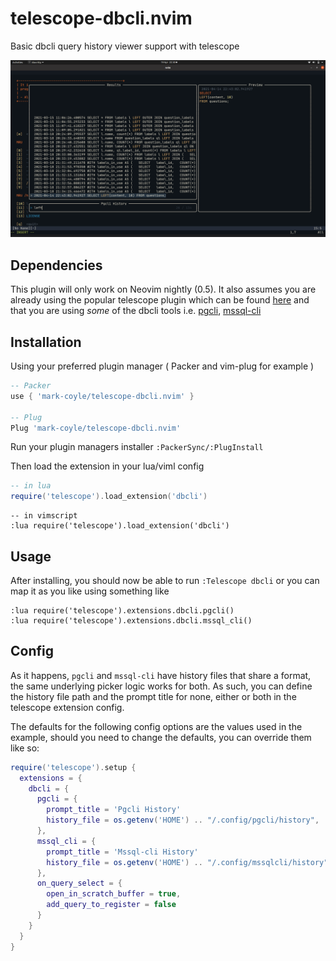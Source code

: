 # telescope-dbcli.nvim
Basic dbcli query history viewer support with telescope

![telescope-dbcli.nvim](https://github.com/mark-coyle/images/blob/master/telescope-dbcli.png?raw=true)

## Dependencies

This plugin will only work on Neovim nightly (0.5).
It also assumes you are already using the popular telescope plugin which can be found [here](https://github.com/nvim-telescope/telescope.nvim)
and that you are using _some_ of the dbcli tools i.e. [pgcli](https://github.com/dbcli/pgcli), [mssql-cli](https://github.com/dbcli/mssql-cli)

## Installation

Using your preferred plugin manager ( Packer and vim-plug for example )

```lua
-- Packer
use { 'mark-coyle/telescope-dbcli.nvim' }

-- Plug
Plug 'mark-coyle/telescope-dbcli.nvim'
```

Run your plugin managers installer `:PackerSync/:PlugInstall`

Then load the extension in your lua/viml config

```lua
-- in lua
require('telescope').load_extension('dbcli')
```

```viml
-- in vimscript
:lua require('telescope').load_extension('dbcli')
```

## Usage

After installing, you should now be able to run `:Telescope dbcli` or you can map it as you like using something like

```
:lua require('telescope').extensions.dbcli.pgcli()
:lua require('telescope').extensions.dbcli.mssql_cli()
```

## Config

As it happens, `pgcli` and `mssql-cli` have history files that share a format, the same underlying picker logic works for both.
As such, you can define the history file path and the prompt title for none, either or both in the telescope extension config.

The defaults for the following config options are the values used in the example, should you need to change the defaults, you can override them like so:

```lua
require('telescope').setup {
  extensions = {
    dbcli = {
      pgcli = {
        prompt_title = 'Pgcli History'
        history_file = os.getenv('HOME') .. "/.config/pgcli/history",
      },
      mssql_cli = {
        prompt_title = 'Mssql-cli History'
        history_file = os.getenv('HOME') .. "/.config/mssqlcli/history",
      },
      on_query_select = {
        open_in_scratch_buffer = true,
        add_query_to_register = false
      }
    }
  }
}
```
